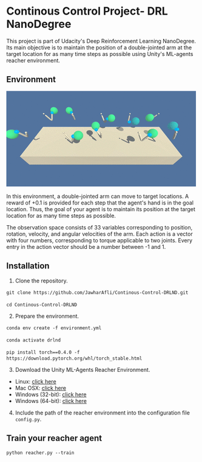 # Continous Control Project- DRL NanoDegree

This project is part of Udacity's Deep Reinforcement Learning NanoDegree. Its main objective is to maintain the position of a double-jointed arm at the target location for as many time steps as possible using Unity's ML-agents reacher environment.

## Environment
![env](reacher.gif)

In this environment, a double-jointed arm can move to target locations. A reward of +0.1 is provided for each step that the agent's hand is in the goal location. Thus, the goal of your agent is to maintain its position at the target location for as many time steps as possible.

The observation space consists of 33 variables corresponding to position, rotation, velocity, and angular velocities of the arm. Each action is a vector with four numbers, corresponding to torque applicable to two joints. Every entry in the action vector should be a number between -1 and 1.

## Installation

1. Clone the repository.
```
git clone https://github.com/JawharAfli/Continous-Control-DRLND.git

cd Continous-Control-DRLND
```

2. Prepare the environment.
```
conda env create -f environment.yml

conda activate drlnd

pip install torch==0.4.0 -f https://download.pytorch.org/whl/torch_stable.html
```

3. Download the Unity ML-Agents Reacher Environment.

- Linux: [click here](https://s3-us-west-1.amazonaws.com/udacity-drlnd/P2/Reacher/Reacher_Linux.zip)
- Mac OSX: [click here](https://s3-us-west-1.amazonaws.com/udacity-drlnd/P2/Reacher/Reacher.app.zip)
- Windows (32-bit): [click here](https://s3-us-west-1.amazonaws.com/udacity-drlnd/P2/Reacher/Reacher_Windows_x86.zip)
- Windows (64-bit): [click here](https://s3-us-west-1.amazonaws.com/udacity-drlnd/P2/Reacher/Reacher_Windows_x86_64.zip)

4. Include the path of the reacher environment into the configuration file `config.py`.

## Train your reacher agent

```
python reacher.py --train
```

